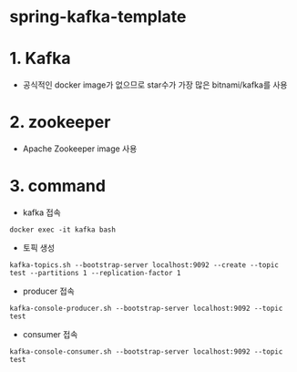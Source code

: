 # spring-kafka-template

# 1. Kafka
- 공식적인 docker image가 없으므로 star수가 가장 많은 bitnami/kafka를 사용
   
# 2. zookeeper
- Apache Zookeeper image 사용

# 3. command
- kafka 접속
``` 
docker exec -it kafka bash
``` 

- 토픽 생성
``` 
kafka-topics.sh --bootstrap-server localhost:9092 --create --topic test --partitions 1 --replication-factor 1
``` 
- producer 접속
``` 
kafka-console-producer.sh --bootstrap-server localhost:9092 --topic test
``` 
- consumer 접속
``` 
kafka-console-consumer.sh --bootstrap-server localhost:9092 --topic test
``` 


